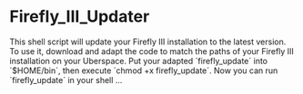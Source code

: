# Firefly_III_Updater
This shell script will update your Firefly III installation to the latest version.
To use it, download and adapt the code to match the paths of your Firefly III installation on your Uberspace. Put your adapted ´firefly_update´ into ´$HOME/bin´, then execute ´chmod +x firefly_update´. Now you can run ´firefly_update´ in your shell …
